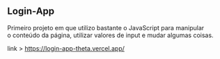 ## Login-App

Primeiro projeto em que utilizo bastante o JavaScript para manipular <br>
o conteúdo da página, utilizar valores de input e mudar algumas coisas.


link > https://login-app-theta.vercel.app/
